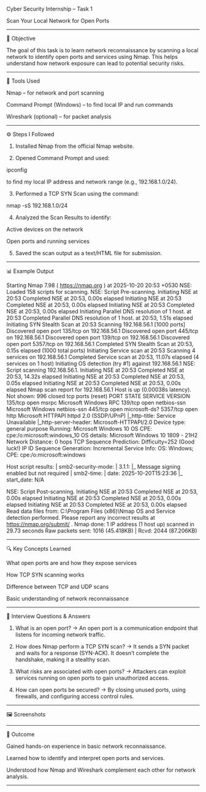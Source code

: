 Cyber Security Internship – Task 1

Scan Your Local Network for Open Ports


---

📘 Objective

The goal of this task is to learn network reconnaissance by scanning a local network to identify open ports and services using Nmap. This helps understand how network exposure can lead to potential security risks.


---

🧰 Tools Used

Nmap – for network and port scanning

Command Prompt (Windows) – to find local IP and run commands

Wireshark (optional) – for packet analysis



---

⚙ Steps I Followed

1. Installed Nmap from the official Nmap website.


2. Opened Command Prompt and used:

ipconfig

to find my local IP address and network range (e.g., 192.168.1.0/24).


3. Performed a TCP SYN Scan using the command:

nmap -sS 192.168.1.0/24


4. Analyzed the Scan Results to identify:

Active devices on the network

Open ports and running services

5. Saved the scan output as a text/HTML file for submission.




---

📊 Example Output

Starting Nmap 7.98 ( https://nmap.org ) at 2025-10-20 20:53 +0530
NSE: Loaded 158 scripts for scanning.
NSE: Script Pre-scanning.
Initiating NSE at 20:53
Completed NSE at 20:53, 0.00s elapsed
Initiating NSE at 20:53
Completed NSE at 20:53, 0.00s elapsed
Initiating NSE at 20:53
Completed NSE at 20:53, 0.00s elapsed
Initiating Parallel DNS resolution of 1 host. at 20:53
Completed Parallel DNS resolution of 1 host. at 20:53, 1.51s elapsed
Initiating SYN Stealth Scan at 20:53
Scanning 192.168.56.1 [1000 ports]
Discovered open port 135/tcp on 192.168.56.1
Discovered open port 445/tcp on 192.168.56.1
Discovered open port 139/tcp on 192.168.56.1
Discovered open port 5357/tcp on 192.168.56.1
Completed SYN Stealth Scan at 20:53, 0.15s elapsed (1000 total ports)
Initiating Service scan at 20:53
Scanning 4 services on 192.168.56.1
Completed Service scan at 20:53, 11.07s elapsed (4 services on 1 host)
Initiating OS detection (try #1) against 192.168.56.1
NSE: Script scanning 192.168.56.1.
Initiating NSE at 20:53
Completed NSE at 20:53, 14.32s elapsed
Initiating NSE at 20:53
Completed NSE at 20:53, 0.05s elapsed
Initiating NSE at 20:53
Completed NSE at 20:53, 0.00s elapsed
Nmap scan report for 192.168.56.1
Host is up (0.00038s latency).
Not shown: 996 closed tcp ports (reset)
PORT     STATE SERVICE       VERSION
135/tcp  open  msrpc         Microsoft Windows RPC
139/tcp  open  netbios-ssn   Microsoft Windows netbios-ssn
445/tcp  open  microsoft-ds?
5357/tcp open  http          Microsoft HTTPAPI httpd 2.0 (SSDP/UPnP)
|_http-title: Service Unavailable
|_http-server-header: Microsoft-HTTPAPI/2.0
Device type: general purpose
Running: Microsoft Windows 10
OS CPE: cpe:/o:microsoft:windows_10
OS details: Microsoft Windows 10 1809 - 21H2
Network Distance: 0 hops
TCP Sequence Prediction: Difficulty=252 (Good luck!)
IP ID Sequence Generation: Incremental
Service Info: OS: Windows; CPE: cpe:/o:microsoft:windows

Host script results:
| smb2-security-mode: 
|   3.1.1: 
|_    Message signing enabled but not required
| smb2-time: 
|   date: 2025-10-20T15:23:36
|_  start_date: N/A

NSE: Script Post-scanning.
Initiating NSE at 20:53
Completed NSE at 20:53, 0.00s elapsed
Initiating NSE at 20:53
Completed NSE at 20:53, 0.00s elapsed
Initiating NSE at 20:53
Completed NSE at 20:53, 0.00s elapsed
Read data files from: C:\Program Files (x86)\Nmap
OS and Service detection performed. Please report any incorrect results at https://nmap.org/submit/ .
Nmap done: 1 IP address (1 host up) scanned in 29.73 seconds
           Raw packets sent: 1016 (45.418KB) | Rcvd: 2044 (87.206KB)



---

🔍 Key Concepts Learned

What open ports are and how they expose services

How TCP SYN scanning works

Difference between TCP and UDP scans

Basic understanding of network reconnaissance

---

🧠 Interview Questions & Answers

1. What is an open port?
→ An open port is a communication endpoint that listens for incoming network traffic.


2. How does Nmap perform a TCP SYN scan?
→ It sends a SYN packet and waits for a response (SYN-ACK). It doesn’t complete the handshake, making it a stealthy scan.


3. What risks are associated with open ports?
→ Attackers can exploit services running on open ports to gain unauthorized access.


4. How can open ports be secured?
→ By closing unused ports, using firewalls, and configuring access control rules.

---

🖼 Screenshots








---

🚀 Outcome

Gained hands-on experience in basic network reconnaissance.

Learned how to identify and interpret open ports and services.

Understood how Nmap and Wireshark complement each other for network analysis.



---

